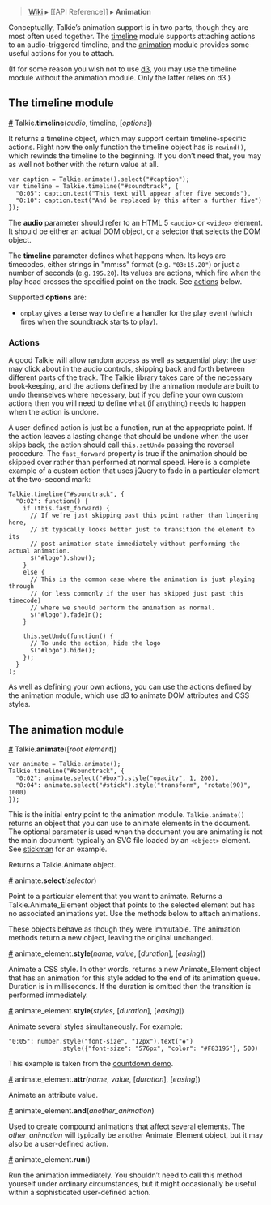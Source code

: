 > [Wiki](Home) ▸ [[API Reference]] ▸ **Animation**

Conceptually, Talkie’s animation support is in two parts, though they are most often used together. The [timeline](#wiki-timeline) module supports attaching actions to an audio-triggered timeline, and the [animation](#wiki-animation) module provides some useful actions for you to attach.

(If for some reason you wish not to use [d3](http://d3js.org), you may use the timeline module without the animation module. Only the latter relies on d3.)

## The timeline module

<a name="timeline" href="Animation#wiki-timeline">#</a> Talkie.<b>timeline</b>(<i>audio</i>, timeline, [<i>options</i>])

It returns a timeline object, which may support certain timeline-specific actions. Right now the only function the timeline object has is `rewind()`, which rewinds the timeline to the beginning. If you don’t need that, you may as well not bother with the return value at all.

    var caption = Talkie.animate().select("#caption");
    var timeline = Talkie.timeline("#soundtrack", {
      "0:05": caption.text("This text will appear after five seconds"),
      "0:10": caption.text("And be replaced by this after a further five")
    });


The **audio** parameter should refer to an HTML 5 `<audio>` or `<video>` element. It should be either an actual DOM object, or a selector that selects the DOM object.

The **timeline** parameter defines what happens when. Its keys are timecodes, either strings in "mm:ss" format (e.g. `"03:15.20"`) or just a number of seconds (e.g. `195.20`). Its values are actions, which fire when the play head crosses the specified point on the track. See [actions](#wiki-actions) below.

Supported **options** are:
  * `onplay` gives a terse way to define a handler for the play event (which fires when the soundtrack starts to play).


### Actions

A good Talkie will allow random access as well as sequential play: the user may click about in the audio controls, skipping back and forth between different parts of the track. The Talkie library takes care of the necessary book-keeping, and the actions defined by the animation module are built to undo themselves where necessary, but if you define your own custom actions then you will need to define what (if anything) needs to happen when the action is undone.

A user-defined action is just be a function, run at the appropriate point. If the action leaves a lasting change that should be undone when the user skips back, the action should call `this.setUndo` passing the reversal procedure. The `fast_forward` property is true if the animation should be skipped over rather than performed at normal speed. Here is a complete example of a custom action that uses jQuery to fade in a particular element at the two-second mark:

    Talkie.timeline("#soundtrack", {
      "0:02": function() {
        if (this.fast_forward) {
          // If we’re just skipping past this point rather than lingering here,
          // it typically looks better just to transition the element to its
          // post-animation state immediately without performing the actual animation.
          $("#logo").show();
        }
        else {
          // This is the common case where the animation is just playing through
          // (or less commonly if the user has skipped just past this timecode)
          // where we should perform the animation as normal.
          $("#logo").fadeIn();
        }
        
        this.setUndo(function() {
          // To undo the action, hide the logo
          $("#logo").hide();
        });
      }
    );

As well as defining your own actions, you can use the actions defined by the animation module, which use d3 to animate DOM attributes and CSS styles.

## The animation module

<a name="Talkie-animate" href="Animation#wiki-Talkie-animate">#</a> Talkie.<b>animate</b>([<i>root element</i>])

    var animate = Talkie.animate();
    Talkie.timeline("#soundtrack", {
      "0:02": animate.select("#box").style("opacity", 1, 200),
      "0:04": animate.select("#stick").style("transform", "rotate(90)", 1000)
    });

This is the initial entry point to the animation module. `Talkie.animate()` returns an object that you can use to animate elements in the document. The optional parameter is used when the document you are animating is not the main document:  typically an SVG file loaded by an `<object>` element. See [stickman](http://bl.ocks.org/4742544) for an example.

Returns a Talkie.Animate object.

<a name="Talkie-Animate-select" href="Animation#wiki-Talkie-Animate-select">#</a> animate.<b>select</b>(<i>selector</i>)

Point to a particular element that you want to animate. Returns a Talkie.Animate_Element object that points to the selected element but has no associated animations yet. Use the methods below to attach animations.

These objects behave as though they were immutable. The animation methods return a new object, leaving the original unchanged.

<a name="Talkie-Animate_Element-style" href="Animation#wiki-Talkie-Animate_Element-style">#</a> animate_element.<b>style</b>(<i>name</i>, <i>value</i>, [<i>duration</i>], [<i>easing</i>])

Animate a CSS style. In other words, returns a new Animate_Element object that has an animation for this style added to the end of its animation queue. Duration is in milliseconds. If the duration is omitted then the transition is performed immediately.

<a name="Talkie-Animate_Element-style" href="Animation#wiki-Talkie-Animate_Element-style">#</a> animate_element.<b>style</b>(<i>styles</i>, [<i>duration</i>], [<i>easing</i>])

Animate several styles simultaneously. For example:

    "0:05": number.style("font-size", "12px").text("✺")
                  .style({"font-size": "576px", "color": "#F83195"}, 500)

This example is taken from the [countdown demo](http://bl.ocks.org/4742904).

<a name="Talkie-Animate_Element-attr" href="Animation#wiki-Talkie-Animate_Element-attr">#</a> animate_element.<b>attr</b>(<i>name</i>, <i>value</i>, [<i>duration</i>], [<i>easing</i>])

Animate an attribute value.

<a name="Talkie-Animate_Element-and" href="Animation#wiki-Talkie-Animate_Element-and">#</a> animate_element.<b>and</b>(<i>another_animation</i>)

Used to create compound animations that affect several elements. The *other_animation* will typically be another Animate_Element object, but it may also be a user-defined action.

<a name="Talkie-Animate_Element-run" href="Animation#wiki-Talkie-Animate_Element-run">#</a> animate_element.<b>run</b>()

Run the animation immediately. You shouldn’t need to call this method yourself under ordinary circumstances, but it might occasionally be useful within a sophisticated user-defined action.
